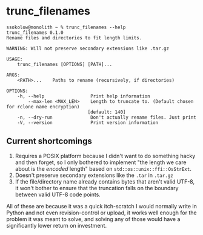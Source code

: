 # trunc_filenames

    ssokolow@monolith ~ % trunc_filenames --help
    trunc_filenames 0.1.0
    Rename files and directories to fit length limits.

    WARNING: Will not preserve secondary extensions like .tar.gz

    USAGE:
        trunc_filenames [OPTIONS] [PATH]...

    ARGS:
        <PATH>...    Paths to rename (recursively, if directories)

    OPTIONS:
        -h, --help                 Print help information
            --max-len <MAX_LEN>    Length to truncate to. (Default chosen for rclone name encryption)
                                  [default: 140]
        -n, --dry-run              Don't actually rename files. Just print
        -V, --version              Print version information

## Current shortcomings

1. Requires a POSIX platform because I didn't want to do something hacky and
   then forget, so I only bothered to implement "the length we care about is the
   _encoded_ length" based on `std::os::unix::ffi::OsStrExt`.
2. Doesn't preserve secondary extensions like the `.tar` in `.tar.gz`
3. If the file/directory name already contains bytes that aren't valid UTF-8, it
   won't bother to ensure that the truncation falls on the boundary between
   valid UTF-8 code points.

All of these are because it was a quick itch-scratch I would normally write in
Python and not even revision-control or upload, it works well enough for the
problem it was meant to solve, and solving any of those would have a
significantly lower return on investment.
